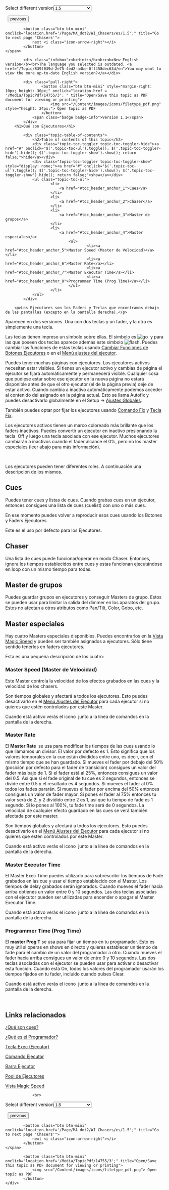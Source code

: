 
<div class="topic-navigation">

<div class="pull-right">
	<span class="pull-left">


<div class="pull-left">
<form action="/Topic/SetCurrentVersionNumber" class="form-inline" id="frmTagSelector" method="post">	<span class="form-mini">
		<div class="input-prepend"><span class="add-on">Select different version</span><select autocomplete="off" id="versionNumberId" name="versionNumberId" onchange="$(this).closest('#frmTagSelector').submit();" style="width: 120px;"><option value="">- latest -</option>
<option value="3">1.1</option>
<option value="7">1.2</option>
<option value="12">1.3</option>
<option selected="selected" value="16">1.5</option>
<option value="29">1.9</option>
</select></div>
		<input data-val="true" data-val-number="The field Int32 must be a number." data-val-required="The Int32 field is required." id="ProductId" name="ProductId" type="hidden" value="7">
		<input id="CurrentGuid" name="CurrentGuid" type="hidden" value="839f039d-2e75-4ed2-a4be-0ff458dec63d">
	</span>
</form></div>&nbsp;	</span>
	<span class="pull-right" style="white-space: nowrap;">
			<button class="btn btn-mini" onclick="location.href='/Page/MA_dot2/WI_Cues/es/1.5'; " title="Go to previous page 'Cues'">
				<i class="icon-arrow-left"></i> previous
			</button>

			<button class="btn btn-mini" onclick="location.href='/Page/MA_dot2/WI_Chasers/es/1.5';" title="Go to next page 'Chasers'">
				next <i class="icon-arrow-right"></i> 
			</button>
	</span>
</div>
<div class="clear-fix" style="margin-bottom: 10px"></div>
</div>

			<div class="infobox"><b>Hint:</b><br><b>New English version</b><br>The language you selected is outdated. <a href="/Topic/839f039d-2e75-4ed2-a4be-0ff458dec63d/en">You may want to view the more up-to-date English version?</a></div>
		
			<div class="pull-right">
					<button class="btn btn-mini" style="margin-right: 10px; height: 30px;" onclick="location.href = '/Media/TopicPdf/14755/3'; " title="Open/Save this topic as PDF document for viewing or printing">
						<img src="/Content/images/icons/filetype_pdf.png" style="height: 24px;"> Open topic as PDF
					</button>
				<span class="badge badge-info">Version 1.1</span>
			</div>
		<h1>Qué son Ejecutores</h1>

			<div class="topic-table-of-contents">
				<h2>Table of contents of this topic</h2>
				<div class="topic-toc-toggler topic-toc-toggler-hide"><a href="#" onclick="$('.topic-toc-ul').toggle(); $('.topic-toc-toggler-hide').hide(); $('.topic-toc-toggler-show').show(); return false;">hide</a></div>
				<div class="topic-toc-toggler topic-toc-toggler-show" style="display: none;"><a href="#" onclick="$('.topic-toc-ul').toggle(); $('.topic-toc-toggler-hide').show(); $('.topic-toc-toggler-show').hide(); return false;">show</a></div>
				<ul class="topic-toc-ul">
						<li>
							<a href="#toc_header_anchor_1">Cues</a>
						</li>
						<li>
							<a href="#toc_header_anchor_2">Chaser</a>
						</li>
						<li>
							<a href="#toc_header_anchor_3">Master de grupos</a>
						</li>
						<li>
							<a href="#toc_header_anchor_4">Master especiales</a>
								<ul>
										<li><a href="#toc_header_anchor_5">Master Speed (Master de Velocidad)</a></li>
										<li><a href="#toc_header_anchor_6">Master Rate</a></li>
										<li><a href="#toc_header_anchor_7">Master Executor Time</a></li>
										<li><a href="#toc_header_anchor_8">Programmer Time (Prog Time)</a></li>
								</ul>
						</li>
				</ul>
			</div>

		<p>Los Ejecutores son los Faders y Teclas que encontramos debajo de las pantallas (excepto en la pantalla derecha).</p>

<p>Aparecen en dos versiones. Una con dos teclas y un fader, y la otra es simplemente una tecla.&nbsp;</p>

<p>Las teclas tienen impreso un símbolo sobre ellas. El símbolo es&nbsp;<span class="hardkey"><img alt="go" src="/Media/Mlg/go_1.png"></span>&nbsp;&nbsp;y para las que poseen dos teclas aparece además este símbolo&nbsp;<span class="hardkey"><img alt="flash" src="/Media/Mlg/flash_1.png"></span>. Puedes cambiar las funciones de estas teclas usando&nbsp;<a href="https://mamanual.waduc.de/Topic/f613ca45-9cb0-43e7-bb0d-d75fdc5b0d39">Cambiar Funciones de Botones Ejecutores</a>&nbsp;o en el <a href="/Topic/eea17a4c-1b42-406e-86d9-7e61b3a0bfdd">Menú ajustes del ejecutor</a>.</p>

<p>Puedes tener muchas páginas con ejecutores. Los ejecutores activos necesitan estar visibles. Si tienes un ejecutor activo y cambias de página el ejecutor se fijará automáticamente y permanecerá visible. Cualquier cosa que pudiese estar sobre ese ejecutor en la nueva página no estará disponible antes de que el otro ejecutor (el de la página previa) deje de estar activo. Cuando cambia a inactivo automáticamente podemos acceder al contenido del asignado en la página actual. Esto se llama&nbsp;Autofix&nbsp;y puedes desactivarlo globalmente en el Setup -&gt;&nbsp;<a href="/Topic/13f3b4a4-bfc6-4893-9a29-b9e5c3a404ad">Ajustes Globales</a>.</p>

<p>También puedes optar por fijar los ejecutores usando <a href="https://mamanual.waduc.de/Topic/3fa7be26-ead4-44c6-98d5-f9d0eda903ff">Comando Fix</a>&nbsp;y&nbsp;<a href="https://mamanual.waduc.de/Topic/c9075805-7dcb-4602-b639-4f999f195cf2">Tecla Fix</a>.</p>

<p>Los ejecutores activos tienen un marco coloreado más brillante que los faders inactivos. Puedes convertir un ejecutor en inactivo presionando la tecla &nbsp;<span class="hardkey">Off</span>&nbsp;y luego una tecla asociada con ese&nbsp;ejecutor. Muchos ejecutores cambiarán a inactivos cuando el fader alcance el 0%, pero no los master especiales (leer abajo para más información).</p>

<p>&nbsp;</p>

<p>Los ejecutores pueden tener diferentes roles. A continuación una descripción de los mismos.</p>

<a name="toc_header_anchor_1" id="toc_header_anchor_1" class="topic-toc-item"></a><h2>Cues</h2>

<p>Puedes tener cues y listas de cues. Cuando grabas cues en un ejecutor, entonces consigues una lista de cues (cuelist) con uno o más cues.</p>

<p>En ese momento puedes volver a reproducir esos cues usando los Botones y Faders Ejecutores.&nbsp;</p>

<p>Este es el uso por defecto para los Ejecutores.</p>

<a name="toc_header_anchor_2" id="toc_header_anchor_2" class="topic-toc-item"></a><h2>Chaser</h2>

<p>Una lista de cues puede funcionar/operar en modo Chaser. Entonces, ignora los tiempos establecidos entre cues y estas funcionan ejecutándose en loop con un mismo tiempo para todas.</p>

<a name="toc_header_anchor_3" id="toc_header_anchor_3" class="topic-toc-item"></a><h2>Master de grupos</h2>

<p>Puedes guardar grupos en ejecutores y conseguir Masters de grupo. Estos se pueden usar para limitar la salida del dimmer en los aparatos del grupo. Estos no afectan a otros atributos como Pan/Tilt, Color, Gobo, etc.</p>

<a name="toc_header_anchor_4" id="toc_header_anchor_4" class="topic-toc-item"></a><h2>Master especiales</h2>

<p>Hay cuatro Masters especiales disponibles. Puedes encontrarlos en la <a href="/Topic/7c1f0153-925d-477b-9b74-20bbc04acc98">Vista Magic Speed</a>&nbsp;y pueden ser también asignados a ejecutores. Sólo tiene sentido tenerlos en faders ejecutores.</p>

<p>Esta es una pequeña descripción de los cuatro:</p>

<a name="toc_header_anchor_5" id="toc_header_anchor_5" class="topic-toc-item"></a><h3>Master Speed (Master de Velocidad)</h3>

<p>Este Master controla la velocidad de los efectos grabados en las cues y la velocidad de los chasers.</p>

<p>Son tiempos globales y afectará a todos los ejecutores. Esto puedes desactivarlo en el <a href="/Topic/eea17a4c-1b42-406e-86d9-7e61b3a0bfdd">Menú Ajustes del Ejecutor</a>&nbsp;para cada ejecutor si no quieres que estén controlados por este Master.</p>

<p>Cuando está activo verás el icono&nbsp;<img alt="" src="/Media/Image/Dot2_ViewsandWindows_StatusMessages22_1-1-3.png">&nbsp;junto a la línea de comandos en la pantalla de la derecha.</p>

<a name="toc_header_anchor_6" id="toc_header_anchor_6" class="topic-toc-item"></a><h3>Master Rate</h3>

<p>El <strong>Master Rate </strong>&nbsp;se usa para modificar los tiempos de las cues usando lo que llamamos un divisor. El valor por defecto&nbsp;es 1. Esto significa que los valores temporales en la cue están divididos entre uno, es decir, con el mismo tiempo que se han guardado. Si mueves el fader por debajo del 50% (posición por defecto para el fader de transición) consigues un valor del fader más bajo de 1. Si el fader está al 25%, entonces consigues un valor del 0.5. Así que si el fade original de&nbsp;tu cue&nbsp;es 2 segundos, entonces se divide entre 0.5 y el resultado es 4 segundos. Si mueves el fader al 0% todos los fades pararán. Si mueves el fader por encima del 50% entonces consigues un valor de fader mayor. Si pones el fader al 75% entonces tu valor será de 2, y 2 dividido entre 2 es 1, así que tu tiempo de fade es 1 segundo. Si lo pones al 100%, tu fade time será de 0 segundos. La velocidad de cualquier efecto guardado en las cues se verá también afectada por este master.</p>

<p>Son tiempos globales y afectará a todos los ejecutores. Esto puedes desactivarlo en el&nbsp;<a href="/Topic/eea17a4c-1b42-406e-86d9-7e61b3a0bfdd">Menú Ajustes del Ejecutor</a>&nbsp;para cada ejecutor si no quieres que estén controlados por este Master.</p>

<p>Cuando está activo verás el icono&nbsp;<img alt="" src="/Media/Image/Dot2_ViewsandWindows_StatusMessages23_1-1-3.png">&nbsp;junto a la línea de comandos en la pantalla de la derecha.</p>

<a name="toc_header_anchor_7" id="toc_header_anchor_7" class="topic-toc-item"></a><h3>Master Executor Time</h3>

<p>El Master&nbsp;Exec Time&nbsp;puedes utilizarlo para sobrescribir los tiempos de Fade grabados en las cue y usar el tiempo establecido con el Master. Los tiempos de delay grabados serán ignorados. Cuando mueves el fader hacia arriba obtienes un valor entre 0 y 10 segundos. Las dos teclas asociadas con el ejecutor pueden ser utilizadas para encender o apagar el Master Executor Time.</p>

<p>Cuando está activo verás el icono&nbsp;<img alt="" src="/Media/Image/Dot2_ViewsandWindows_StatusMessages24_1-1-3.png">&nbsp;junto a la línea de comandos en la pantalla de la derecha.</p>

<a name="toc_header_anchor_8" id="toc_header_anchor_8" class="topic-toc-item"></a><h3>Programmer Time (Prog Time)</h3>

<p>El <strong>master Prog T</strong> se usa para fijar un tiempo en tu programador. Esto es muy útil si operas en shows en directo y quieres establecer un tiempo de fade para el cambio de un valor del programador a otro. Cuando mueves el fader hacia arriba consigues un valor de entre 0 y 10 segundos. Las dos teclas asociadas con el ejecutor se pueden usar para activar o desactivar esta función. Cuando está On, todos los valores del programador usarán los tiempos fijados en tu fader, incluido cuando pulses <span class="hardkey">Clear</span>.&nbsp;</p>

<p>Cuando está activo verás el icono&nbsp;<img alt="" src="/Media/Image/Dot2_ViewsandWindows_StatusMessages25_1-1-3.png">&nbsp;junto a la línea de comandos en la pantalla de la derecha.</p>

<p>&nbsp;</p>

<a name="toc_header_anchor_9" id="toc_header_anchor_9" class="topic-toc-item"></a><h2>Links relacionados</h2>

<p><a href="/Topic/d0a671eb-91c4-45b5-bba6-aa5138f0e343">¿Qué son cues?</a></p>

<p><a href="/Topic/e740a39c-ef36-4081-9014-59e0a288711c">¿Qué es el Programador?</a></p>

<p><a href="/Topic/4c551247-c22e-4c8b-a255-c38c1caee863">Tecla Exec (Ejecutor)</a></p>

<p><a href="/Topic/956920be-cc03-4323-b261-45a8c7a229d0">Comando Ejecutor</a></p>

<p><a href="/Topic/51003507-17ad-42ae-bfa0-efbf2787c63e">Barra Ejecutor</a></p>

<p><a href="/Topic/c1cec312-0cbe-4824-aa2a-1b23a81f9d9f">Pool de Ejecutores</a></p>

<p><a href="/Topic/7c1f0153-925d-477b-9b74-20bbc04acc98">Vista Magic Speed</a></p>


				<br>
<div class="topic-navigation">

<div class="pull-right">
	<span class="pull-left">


<div class="pull-left">
<form action="/Topic/SetCurrentVersionNumber" class="form-inline" id="frmTagSelector" method="post">	<span class="form-mini">
		<div class="input-prepend"><span class="add-on">Select different version</span><select autocomplete="off" id="versionNumberId" name="versionNumberId" onchange="$(this).closest('#frmTagSelector').submit();" style="width: 120px;"><option value="">- latest -</option>
<option value="3">1.1</option>
<option value="7">1.2</option>
<option value="12">1.3</option>
<option selected="selected" value="16">1.5</option>
<option value="29">1.9</option>
</select></div>
		<input data-val="true" data-val-number="The field Int32 must be a number." data-val-required="The Int32 field is required." id="ProductId" name="ProductId" type="hidden" value="7">
		<input id="CurrentGuid" name="CurrentGuid" type="hidden" value="839f039d-2e75-4ed2-a4be-0ff458dec63d">
	</span>
</form></div>&nbsp;	</span>
	<span class="pull-right" style="white-space: nowrap;">
			<button class="btn btn-mini" onclick="location.href='/Page/MA_dot2/WI_Cues/es/1.5'; " title="Go to previous page 'Cues'">
				<i class="icon-arrow-left"></i> previous
			</button>

			<button class="btn btn-mini" onclick="location.href='/Page/MA_dot2/WI_Chasers/es/1.5';" title="Go to next page 'Chasers'">
				next <i class="icon-arrow-right"></i> 
			</button>
	</span>
</div>
	<div class="clear-fix"></div>
	<div class="pull-right">
	
			<button class="btn btn-mini" onclick="location.href='/Media/TopicPdf/14755/3';" title="Open/Save this topic as PDF document for viewing or printing">
				<img src="/Content/images/icons/filetype_pdf.png"> Open topic as PDF
			</button>
	</div>
<div class="clear-fix" style="margin-bottom: 10px"></div>
</div>

	